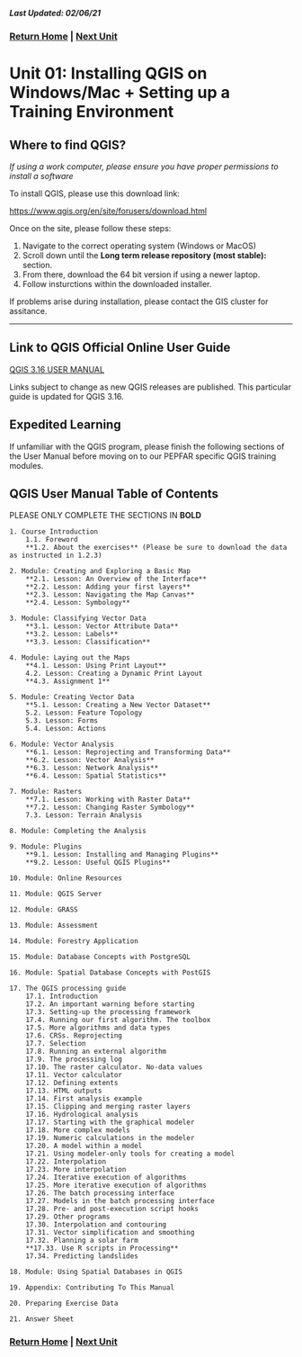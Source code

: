 ***Last Updated: 02/06/21***

### [Return Home](https://github.com/ICPI/GIS/tree/master/1_QGIS_Tutorials/Section_1_QGIS_Basics/Chapter_1_Getting_Started) | [Next Unit](https://github.com/ICPI/GIS/tree/master/1_QGIS_Tutorials/Section_1_QGIS_Basics/Chapter_1_Getting_Started/Unit2_Geography_Overview)

# Unit 01: Installing QGIS on Windows/Mac + Setting up a Training Environment

## **Where to find QGIS?**

*If using a work computer, please ensure you have proper permissions to install a software*

To install QGIS, please use this download link:

https://www.qgis.org/en/site/forusers/download.html

Once on the site, please follow these steps:

1. Navigate to the correct operating system (Windows or MacOS)
2. Scroll down until the **Long term release repository (most stable):** section.
3. From there, download the 64 bit version if using a newer laptop.
4. Follow insturctions within the downloaded installer.

If problems arise during installation, please contact the GIS cluster for assitance.

---

## **Link to QGIS Official Online User Guide**

[QGIS 3.16 USER MANUAL](https://docs.qgis.org/3.16/en/docs/training_manual/index.html)

Links subject to change as new QGIS releases are published. This particular guide is updated for QGIS 3.16.

## **Expedited Learning**

If unfamiliar with the QGIS program, please finish the following sections of the User Manual before moving on to our PEPFAR specific QGIS training modules. 

## QGIS User Manual Table of Contents

PLEASE ONLY COMPLETE THE SECTIONS IN **BOLD**​



    1. Course Introduction
        1.1. Foreword
        **1.2. About the exercises** (Please be sure to download the data as instructed in 1.2.3)
        
    2. Module: Creating and Exploring a Basic Map
        **2.1. Lesson: An Overview of the Interface**
        **2.2. Lesson: Adding your first layers**
        **2.3. Lesson: Navigating the Map Canvas**
        **2.4. Lesson: Symbology**

    3. Module: Classifying Vector Data
        **3.1. Lesson: Vector Attribute Data**
        **3.2. Lesson: Labels**
        **3.3. Lesson: Classification**
        
    4. Module: Laying out the Maps
        **4.1. Lesson: Using Print Layout**
        4.2. Lesson: Creating a Dynamic Print Layout
        **4.3. Assignment 1**
        
    5. Module: Creating Vector Data
        **5.1. Lesson: Creating a New Vector Dataset**
        5.2. Lesson: Feature Topology
        5.3. Lesson: Forms
        5.4. Lesson: Actions
        
    6. Module: Vector Analysis
        **6.1. Lesson: Reprojecting and Transforming Data**
        **6.2. Lesson: Vector Analysis**
        **6.3. Lesson: Network Analysis**
        **6.4. Lesson: Spatial Statistics**
        
    7. Module: Rasters
        **7.1. Lesson: Working with Raster Data**
        **7.2. Lesson: Changing Raster Symbology**
        7.3. Lesson: Terrain Analysis
        
    8. Module: Completing the Analysis
        
    9. Module: Plugins
        **9.1. Lesson: Installing and Managing Plugins**
        **9.2. Lesson: Useful QGIS Plugins**
        
    10. Module: Online Resources
        
    11. Module: QGIS Server
        
    12. Module: GRASS
        
    13. Module: Assessment
        
    14. Module: Forestry Application
        
    15. Module: Database Concepts with PostgreSQL
        
    16. Module: Spatial Database Concepts with PostGIS
        
    17. The QGIS processing guide
        17.1. Introduction
        17.2. An important warning before starting
        17.3. Setting-up the processing framework
        17.4. Running our first algorithm. The toolbox
        17.5. More algorithms and data types
        17.6. CRSs. Reprojecting
        17.7. Selection
        17.8. Running an external algorithm
        17.9. The processing log
        17.10. The raster calculator. No-data values
        17.11. Vector calculator
        17.12. Defining extents
        17.13. HTML outputs
        17.14. First analysis example
        17.15. Clipping and merging raster layers
        17.16. Hydrological analysis
        17.17. Starting with the graphical modeler
        17.18. More complex models
        17.19. Numeric calculations in the modeler
        17.20. A model within a model
        17.21. Using modeler-only tools for creating a model
        17.22. Interpolation
        17.23. More interpolation
        17.24. Iterative execution of algorithms
        17.25. More iterative execution of algorithms
        17.26. The batch processing interface
        17.27. Models in the batch processing interface
        17.28. Pre- and post-execution script hooks
        17.29. Other programs
        17.30. Interpolation and contouring
        17.31. Vector simplification and smoothing
        17.32. Planning a solar farm
        **17.33. Use R scripts in Processing**
        17.34. Predicting landslides
        
    18. Module: Using Spatial Databases in QGIS

    19. Appendix: Contributing To This Manual
        
    20. Preparing Exercise Data

    21. Answer Sheet



<!--
## **STEP 3**

Next, please download the geographic data needed for this tutorial using this [SharePoint Link](LINK). 

* Ensure that the data is saved within **Data Folder**
* If necessary, unzip the downloaded

For more information where to download PEPFAR geodata, please refer to the "Commonly Asked Questions" section on the [GIS Cluster homepage](https://github.com/ICPI/GIS).

For a refresher on data types, please see [Unit 4](https://github.com/ICPI/GIS/tree/master/1_QGIS_Tutorials/Section_1_QGIS_Basics/Chapter_1_Getting_Started/Unit4_Types_of_Data) of Chapter 1 within this tutorial.
-->

### [Return Home](https://github.com/ICPI/GIS/tree/master/1_QGIS_Tutorials/Section_1_QGIS_Basics/Chapter_1_Getting_Started) | [Next Unit](https://github.com/ICPI/GIS/tree/master/1_QGIS_Tutorials/Section_1_QGIS_Basics/Chapter_1_Getting_Started/Unit2_Geography_Overview)
